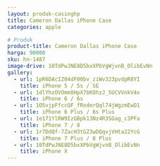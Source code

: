 ```yaml
---
layout: produk-casinghp
title: Cameron Dallas iPhone Case
categories: apple

# Produk
product-title: Cameron Dallas iPhone Case
harga: 90000
sku: hn-1487
image-drive: 10TdPwJNE8D5bxXPbVgWjvnB_OlibEvNn
gallery:
  - url: 1pR6DAcIZ04dF00bv_ziWv323pvdpR8YI
    title: iPhone 5 / 5s / SE
  - url: 1dlYhzOVOmm8HpX7bKOhzJ_5UCVVnkV4x
    title: iPhone 6 / 6s
  - url: 1O5vjpFfccQF_fRoderQql74jWgzmEwD1
    title: iPhone 6 Plus / 6s Plus
  - url: 1e171YlRW9IzGBpk13Nz4R3SGag_c3PFa
    title: iPhone 7 / 8
  - url: 1r7DdQf-7ZacH3tGZ3wDQqvjVHta22YcG
    title: iPhone 7 Plus / 8 Plus
  - url: 10TdPwJNE8D5bxXPbVgWjvnB_OlibEvNn
    title: iPhone X
---
```

